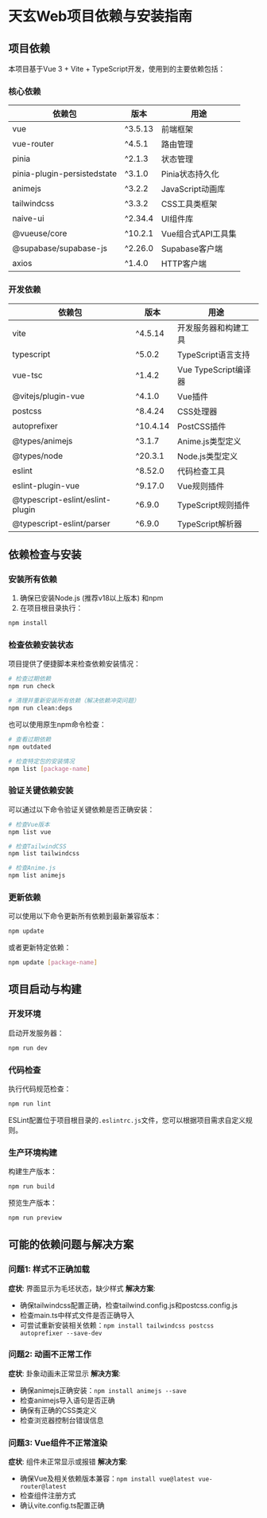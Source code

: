 # 天玄Web项目依赖与安装指南

## 项目依赖

本项目基于Vue 3 + Vite + TypeScript开发，使用到的主要依赖包括：

### 核心依赖

| 依赖包 | 版本 | 用途 |
|-------|------|------|
| vue | ^3.5.13 | 前端框架 |
| vue-router | ^4.5.1 | 路由管理 |
| pinia | ^2.1.3 | 状态管理 |
| pinia-plugin-persistedstate | ^3.1.0 | Pinia状态持久化 |
| animejs | ^3.2.2 | JavaScript动画库 |
| tailwindcss | ^3.3.2 | CSS工具类框架 |
| naive-ui | ^2.34.4 | UI组件库 |
| @vueuse/core | ^10.2.1 | Vue组合式API工具集 |
| @supabase/supabase-js | ^2.26.0 | Supabase客户端 |
| axios | ^1.4.0 | HTTP客户端 |

### 开发依赖

| 依赖包 | 版本 | 用途 |
|-------|------|------|
| vite | ^4.5.14 | 开发服务器和构建工具 |
| typescript | ^5.0.2 | TypeScript语言支持 |
| vue-tsc | ^1.4.2 | Vue TypeScript编译器 |
| @vitejs/plugin-vue | ^4.1.0 | Vue插件 |
| postcss | ^8.4.24 | CSS处理器 |
| autoprefixer | ^10.4.14 | PostCSS插件 |
| @types/animejs | ^3.1.7 | Anime.js类型定义 |
| @types/node | ^20.3.1 | Node.js类型定义 |
| eslint | ^8.52.0 | 代码检查工具 |
| eslint-plugin-vue | ^9.17.0 | Vue规则插件 |
| @typescript-eslint/eslint-plugin | ^6.9.0 | TypeScript规则插件 |
| @typescript-eslint/parser | ^6.9.0 | TypeScript解析器 |

## 依赖检查与安装

### 安装所有依赖

1. 确保已安装Node.js (推荐v18以上版本) 和npm
2. 在项目根目录执行：

```bash
npm install
```

### 检查依赖安装状态

项目提供了便捷脚本来检查依赖安装情况：

```bash
# 检查过期依赖
npm run check

# 清理并重新安装所有依赖（解决依赖冲突问题）
npm run clean:deps
```

也可以使用原生npm命令检查：

```bash
# 查看过期依赖
npm outdated

# 检查特定包的安装情况
npm list [package-name]
```

### 验证关键依赖安装

可以通过以下命令验证关键依赖是否正确安装：

```bash
# 检查Vue版本
npm list vue

# 检查TailwindCSS
npm list tailwindcss

# 检查Anime.js
npm list animejs
```

### 更新依赖

可以使用以下命令更新所有依赖到最新兼容版本：

```bash
npm update
```

或者更新特定依赖：

```bash
npm update [package-name]
```

## 项目启动与构建

### 开发环境

启动开发服务器：

```bash
npm run dev
```

### 代码检查

执行代码规范检查：

```bash
npm run lint
```

ESLint配置位于项目根目录的`.eslintrc.js`文件，您可以根据项目需求自定义规则。

### 生产环境构建

构建生产版本：

```bash
npm run build
```

预览生产版本：

```bash
npm run preview
```

## 可能的依赖问题与解决方案

### 问题1: 样式不正确加载

**症状**: 界面显示为毛坯状态，缺少样式
**解决方案**: 
- 确保tailwindcss配置正确，检查tailwind.config.js和postcss.config.js
- 检查main.ts中样式文件是否正确导入
- 可尝试重新安装相关依赖：`npm install tailwindcss postcss autoprefixer --save-dev`

### 问题2: 动画不正常工作

**症状**: 卦象动画未正常显示
**解决方案**:
- 确保animejs正确安装：`npm install animejs --save`
- 检查animejs导入语句是否正确
- 确保有正确的CSS类定义
- 检查浏览器控制台错误信息

### 问题3: Vue组件不正常渲染

**症状**: 组件未正常显示或报错
**解决方案**:
- 确保Vue及相关依赖版本兼容：`npm install vue@latest vue-router@latest`
- 检查组件注册方式
- 确认vite.config.ts配置正确 